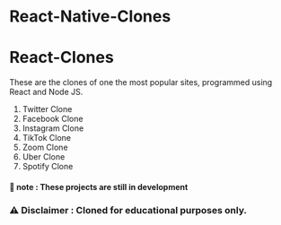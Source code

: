 # React-Native-Clones

# React-Clones
These are the clones of one the most popular sites, programmed using React and Node JS.

1. Twitter Clone
2. Facebook Clone
3. Instagram Clone
4. TikTok Clone
5. Zoom Clone
6. Uber Clone
7. Spotify Clone

#### 📓 note : These projects are still in development

### :warning: Disclaimer : Cloned for educational purposes only.
